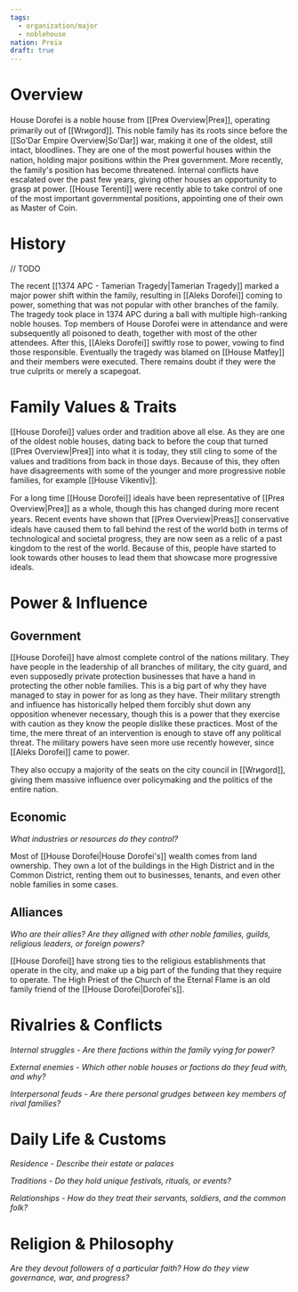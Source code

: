 ```yaml
---
tags:
  - organization/major
  - noblehouse
nation: Preia
draft: true
---
```

# Overview
House Dorofei is a noble house from [[Preᴙ Overview|Preᴙ]], operating primarily out of [[Wrᴎgord]]. This noble family has its roots since before the [[So'Dar Empire Overview|So'Dar]] war, making it one of the oldest, still intact, bloodlines. They are one of the most powerful houses within the nation, holding major positions within the Preᴙ government. More recently, the family's position has become threatened. Internal conflicts have escalated over the past few years, giving other houses an opportunity to grasp at power. [[House Terenti]] were recently able to take control of one of the most important governmental positions, appointing one of their own as Master of Coin.
# History
// TODO

The recent [[1374 APC - Tamerian Tragedy|Tamerian Tragedy]] marked a major power shift within the family, resulting in [[Aleks Dorofei]] coming to power, something that was not popular with other branches of the family. The tragedy took place in 1374 APC during a ball with multiple high-ranking noble houses. Top members of House Dorofei were in attendance and were subsequently all poisoned to death, together with most of the other attendees. After this, [[Aleks Dorofei]] swiftly rose to power, vowing to find those responsible. Eventually the tragedy was blamed on [[House Matfey]] and their members were executed. There remains doubt if they were the true culprits or merely a scapegoat.
# Family Values & Traits
[[House Dorofei]] values order and tradition above all else. As they are one of the oldest noble houses, dating back to before the coup that turned [[Preᴙ Overview|Preᴙ]] into what it is today, they still cling to some of the values and traditions from back in those days. Because of this, they often have disagreements with some of the younger and more progressive noble families, for example [[House Vikentiv]].

For a long time [[House Dorofei]] ideals have been representative of [[Preᴙ Overview|Preᴙ]] as a whole, though this has changed during more recent years. Recent events have shown that [[Preᴙ Overview|Preᴙs]] conservative ideals have caused them to fall behind the rest of the world both in terms of technological and societal progress, they are now seen as a relic of a past kingdom to the rest of the world. Because of this, people have started to look towards other houses to lead them that showcase more progressive ideals.
# Power & Influence
## Government
[[House Dorofei]] have almost complete control of the nations military. They have people in the leadership of all branches of military, the city guard, and even supposedly private protection businesses that have a hand in protecting the other noble families. This is a big part of why they have managed to stay in power for as long as they have. Their military strength and influence has historically helped them forcibly shut down any opposition whenever necessary, though this is a power that they exercise with caution as they know the people dislike these practices. Most of the time, the mere threat of an intervention is enough to stave off any political threat. The military powers have seen more use recently however, since [[Aleks Dorofei]] came to power.

They also occupy a majority of the seats on the city council in [[Wrᴎgord]], giving them massive influence over policymaking and the politics of the entire nation.
## Economic
*What industries or resources do they control?*

Most of [[House Dorofei|House Dorofei's]] wealth comes from land ownership. They own a lot of the buildings in the High District and in the Common District, renting them out to businesses, tenants, and even other noble families in some cases.
## Alliances
*Who are their allies? Are they alligned with other noble families, guilds, religious leaders, or foreign powers?*

[[House Dorofei]] have strong ties to the religious establishments that operate in the city, and make up a big part of the funding that they require to operate. The High Priest of the Church of the Eternal Flame is an old family friend of the [[House Dorofei|Dorofei's]].
# Rivalries & Conflicts
*Internal struggles - Are there factions within the family vying for power?*

*External enemies - Which other noble houses or factions do they feud with, and why?*

*Interpersonal feuds - Are there personal grudges between key members of rival families?*
# Daily Life & Customs
*Residence - Describe their estate or palaces*

*Traditions - Do they hold unique festivals, rituals, or events?*

*Relationships - How do they treat their servants, soldiers, and the common folk?*
# Religion & Philosophy
*Are they devout followers of a particular faith? How do they view governance, war, and progress?*
